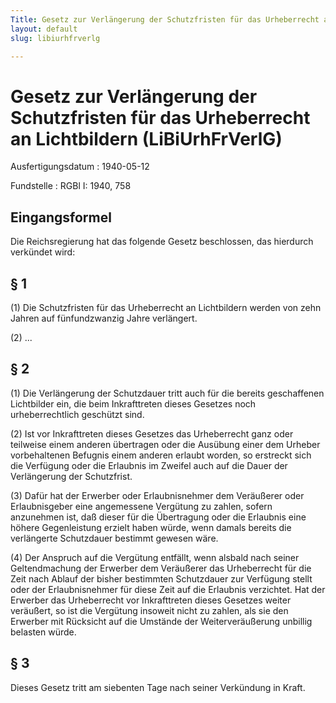 ```yaml
---
Title: Gesetz zur Verlängerung der Schutzfristen für das Urheberrecht an Lichtbildern
layout: default
slug: libiurhfrverlg

---
```


# Gesetz zur Verlängerung der Schutzfristen für das Urheberrecht an Lichtbildern (LiBiUrhFrVerlG)

Ausfertigungsdatum
:   1940-05-12

Fundstelle
:   RGBl I: 1940, 758



## Eingangsformel

Die Reichsregierung hat das folgende Gesetz beschlossen, das hierdurch
verkündet wird:


## § 1

(1) Die Schutzfristen für das Urheberrecht an Lichtbildern werden von
zehn Jahren auf fünfundzwanzig Jahre verlängert.

(2) ...


## § 2

(1) Die Verlängerung der Schutzdauer tritt auch für die bereits
geschaffenen Lichtbilder ein, die beim Inkrafttreten dieses Gesetzes
noch urheberrechtlich geschützt sind.

(2) Ist vor Inkrafttreten dieses Gesetzes das Urheberrecht ganz oder
teilweise einem anderen übertragen oder die Ausübung einer dem Urheber
vorbehaltenen Befugnis einem anderen erlaubt worden, so erstreckt sich
die Verfügung oder die Erlaubnis im Zweifel auch auf die Dauer der
Verlängerung der Schutzfrist.

(3) Dafür hat der Erwerber oder Erlaubnisnehmer dem Veräußerer oder
Erlaubnisgeber eine angemessene Vergütung zu zahlen, sofern anzunehmen
ist, daß dieser für die Übertragung oder die Erlaubnis eine höhere
Gegenleistung erzielt haben würde, wenn damals bereits die verlängerte
Schutzdauer bestimmt gewesen wäre.

(4) Der Anspruch auf die Vergütung entfällt, wenn alsbald nach seiner
Geltendmachung der Erwerber dem Veräußerer das Urheberrecht für die
Zeit nach Ablauf der bisher bestimmten Schutzdauer zur Verfügung
stellt oder der Erlaubnisnehmer für diese Zeit auf die Erlaubnis
verzichtet. Hat der Erwerber das Urheberrecht vor Inkrafttreten dieses
Gesetzes weiter veräußert, so ist die Vergütung insoweit nicht zu
zahlen, als sie den Erwerber mit Rücksicht auf die Umstände der
Weiterveräußerung unbillig belasten würde.


## § 3

Dieses Gesetz tritt am siebenten Tage nach seiner Verkündung in Kraft.

